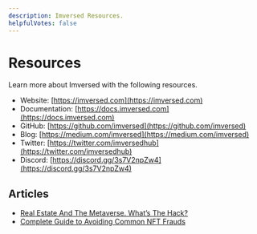 ```yaml
---
description: Imversed Resources.
helpfulVotes: false
---
```


# Resources

Learn more about Imversed with the following resources.

- Website: [https://imversed.com](https://imversed.com)
- Documentation: [https://docs.imversed.com](https://docs.imversed.com)
- GitHub: [https://github.com/imversed](https://github.com/imversed)
- Blog: [https://medium.com/imversed](https://medium.com/imversed)
- Twitter: [https://twitter.com/imversedhub](https://twitter.com/imversedhub)
- Discord: [https://discord.gg/3s7V2npZw4](https://discord.gg/3s7V2npZw4)

## Articles

- [Real Estate And The Metaverse. What’s The Hack?](https://medium.com/imversed/real-estate-and-the-metaverse-whats-the-hack-eab5ee11360c)
- [Complete Guide to Avoiding Common NFT Frauds](https://medium.com/imversed/complete-guide-to-avoiding-common-nft-frauds-c838fadb92c2)